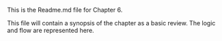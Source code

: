 This is the Readme.md file for Chapter 6. 

This file will contain a synopsis of the chapter as a basic review. The logic and flow are represented here. 